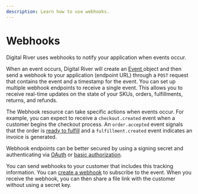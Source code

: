 ```yaml
---
description: Learn how to use webhooks.
---
```


# Webhooks

Digital River uses webhooks to notify your application when events occur.

When an event occurs, Digital River will create an [Event ](https://www.digitalriver.com/docs/digital-river-api-reference/#tag/Events)object and then send a webhook to your application (endpoint URL) through a `POST` request that contains the event and a timestamp for the event. You can set up multiple webhook endpoints to receive a single event. This allows you to receive real-time updates on the state of your SKUs, orders, fulfillments, returns, and refunds.

The Webhook resource can take specific actions when events occur. For example, you can expect to receive a `checkout.created` event when a customer begins the checkout process. An `order.accepted` event signals that the order is [ready to fulfill](../../fulfillments.md) and a `fulfillment.created` event indicates an invoice is generated.

Webhook endpoints can be better secured by using a signing secret and authenticating via [OAuth](creating-a-webhook.md#oauth-transport-type) or [basic authorization](creating-a-webhook.md#http-transport-type).

You can send webhooks to your customer that includes this tracking information. You can [create a webhook](creating-a-webhook.md) to subscribe to the event. When you receive the webhook, you can then share a file link with the customer without using a secret key.
